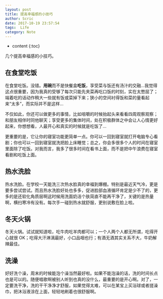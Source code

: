 ```yaml
---
layout: post
title: 提高幸福感的小技巧
author: Scric
date: 2017-10-19 23:57:54
tags:  Life
category: Note 
---
```

* content
{:toc}

几个提高幸福感的小技巧。





## 在食堂吃饭

在食堂吃饭。没错。**用碗**而不是快餐盒**吃饭**，享受菜与饭还有汤汁的交融...我觉得这点很重要，因为我真的受够了每次只能先夹菜再吃口饭的时刻，实在太憋屈了；端着吃的话动作稍大一些就有饭或菜掉下来；狭小的空间衬得饭和菜的量看起来“太多”，而实际并不是这样...

不仅如此，你还可以做更多的事情，比如咀嚼的时候抬起头来看看四周观察观察；和朋友相伴时同他聊天；享受更多的集体时间，处在积极群体之中会让人心情更好起来，你想想看，人最开心和真实的时候就是吃饭了...

更重要的是，它让你的寝室功能更简单一点。你可以一回到寝室就打开电脑专心看剧；你也可以一回到寝室就洗把脸上床睡觉；总之，你会多很多个人的时间在寝室里面除了吃饭。对我而言，我多了很多时间在看书上面，而不是把中午浪费在寝室看剧和吃饭上面。

## 热水洗脸

热水洗脸。在学校一天能洗三次热水脸真的幸福到爆棚。特别是最近天气冷，更是要多尝试尝试。而且热水洗脸好处也多多，促进脸部血液循环肯定是少不了的，更多的是还软化角质层啊这时候用洗面奶洁个肤简直不能再干净了，关键的是热量啊，横扫寒冷有没有。每次手一碰到热水就舒服，更别说敷在脸上啦。

## 冬天火锅

冬天火锅。试试就知道啦，吃牛肉吃羊肉都可以；一个人两个人都无所谓，吃得开心就很 OK；吃得大汗淋漓最好，小口品咽也行；有酒无酒其实关系不大，牛奶解辣最佳。

## 洗澡

好好洗个澡，周末的时候能泡个澡当然最好啦。如果不能泡澡的话，洗的时间长点也是可以的。随便唱歌啊被别人听到也真的没什么，最重要的是开心啊。对了，一定要洗干净，洗的干干净净才舒服，如果觉得太难，可以在某宝上买浴球或者搓澡巾，把沐浴液涂在上面，轻轻地刷着也很舒服啊。


